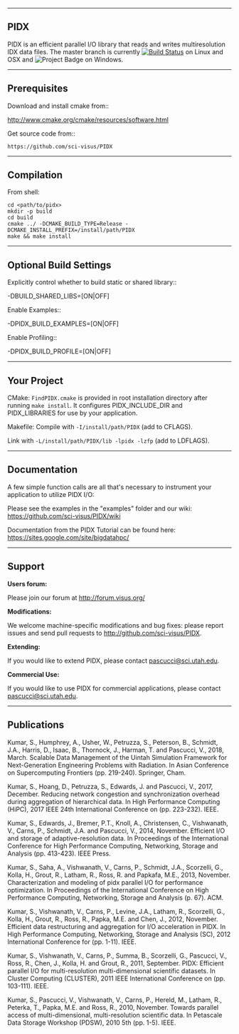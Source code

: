 --------------------------------------
PIDX
--------------------------------------

PIDX is an efficient parallel I/O library that reads and writes multiresolution IDX data files.
The master branch is currently [![Build Status](https://travis-ci.org/sci-visus/PIDX.svg?branch=master)](https://travis-ci.org/sci-visus/PIDX) on Linux and OSX and <img src="https://ci.appveyor.com/api/projects/status/github/sci-visus/PIDX?svg=true" alt="Project Badge"/> on Windows.

--------------------------------------
Prerequisites 
--------------------------------------

Download and install cmake from:: 

  http://www.cmake.org/cmake/resources/software.html

Get source code from::

	https://github.com/sci-visus/PIDX


--------------------------------------
Compilation
--------------------------------------

From shell:

	cd <path/to/pidx>
	mkdir -p build 
	cd build
	cmake ../ -DCMAKE_BUILD_TYPE=Release -DCMAKE_INSTALL_PREFIX=/install/path/PIDX
	make && make install


--------------------------------------
Optional Build Settings
--------------------------------------

Explicitly control whether to build static or shared library::

  -DBUILD_SHARED_LIBS=[ON|OFF]

Enable Examples::

  -DPIDX_BUILD_EXAMPLES=[ON|OFF]

Enable Profiling::

  -DPIDX_BUILD_PROFILE=[ON|OFF]


--------------------------------------
Your Project
--------------------------------------

CMake:
  ``FindPIDX.cmake`` is provided in root installation directory after running ``make install``. It configures PIDX_INCLUDE_DIR and PIDX_LIBRARIES for use by your application.

Makefile:
  Compile with ``-I/install/path/PIDX`` (add to CFLAGS).

  Link with ``-L/install/path/PIDX/lib -lpidx -lzfp`` (add to LDFLAGS).

--------------------------------------
Documentation
--------------------------------------

A few simple function calls are all that's necessary to instrument your application to utilize PIDX I/O:

Please see the examples in the "examples" folder and our wiki: <https://github.com/sci-visus/PIDX/wiki>

Documentation from the PIDX Tutorial can be found here: <https://sites.google.com/site/bigdatahpc/>

--------------------------------------
Support
--------------------------------------

**Users forum:**

Please join our forum at <http://forum.visus.org/>

**Modifications:**

We welcome machine-specific modifications and bug fixes: please report issues and send pull requests to <http://github.com/sci-visus/PIDX>.

**Extending:**

If you would like to extend PIDX, please contact <pascucci@sci.utah.edu>.

**Commercial Use:**

If you would like to use PIDX for commercial applications, please contact <pascucci@sci.utah.edu>.


--------------------------------------
Publications
--------------------------------------

Kumar, S., Humphrey, A., Usher, W., Petruzza, S., Peterson, B., Schmidt, J.A., Harris, D., Isaac, B., Thornock, J., Harman, T. and Pascucci, V., 2018, March. Scalable Data Management of the Uintah Simulation Framework for Next-Generation Engineering Problems with Radiation. In Asian Conference on Supercomputing Frontiers (pp. 219-240). Springer, Cham.

Kumar, S., Hoang, D., Petruzza, S., Edwards, J. and Pascucci, V., 2017, December. Reducing network congestion and synchronization overhead during aggregation of hierarchical data. In High Performance Computing (HiPC), 2017 IEEE 24th International Conference on (pp. 223-232). IEEE.

Kumar, S., Edwards, J., Bremer, P.T., Knoll, A., Christensen, C., Vishwanath, V., Carns, P., Schmidt, J.A. and Pascucci, V., 2014, November. Efficient I/O and storage of adaptive-resolution data. In Proceedings of the International Conference for High Performance Computing, Networking, Storage and Analysis (pp. 413-423). IEEE Press.

Kumar, S., Saha, A., Vishwanath, V., Carns, P., Schmidt, J.A., Scorzelli, G., Kolla, H., Grout, R., Latham, R., Ross, R. and Papkafa, M.E., 2013, November. Characterization and modeling of pidx parallel I/O for performance optimization. In Proceedings of the International Conference on High Performance Computing, Networking, Storage and Analysis (p. 67). ACM.

Kumar, S., Vishwanath, V., Carns, P., Levine, J.A., Latham, R., Scorzelli, G., Kolla, H., Grout, R., Ross, R., Papka, M.E. and Chen, J., 2012, November. Efficient data restructuring and aggregation for I/O acceleration in PIDX. In High Performance Computing, Networking, Storage and Analysis (SC), 2012 International Conference for (pp. 1-11). IEEE.

Kumar, S., Vishwanath, V., Carns, P., Summa, B., Scorzelli, G., Pascucci, V., Ross, R., Chen, J., Kolla, H. and Grout, R., 2011, September. PIDX: Efficient parallel I/O for multi-resolution multi-dimensional scientific datasets. In Cluster Computing (CLUSTER), 2011 IEEE International Conference on (pp. 103-111). IEEE.

Kumar, S., Pascucci, V., Vishwanath, V., Carns, P., Hereld, M., Latham, R., Peterka, T., Papka, M.E. and Ross, R., 2010, November. Towards parallel access of multi-dimensional, multi-resolution scientific data. In Petascale Data Storage Workshop (PDSW), 2010 5th (pp. 1-5). IEEE.
